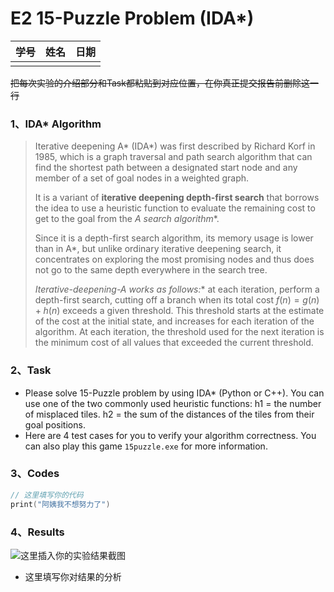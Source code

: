 # E2 15-Puzzle Problem (IDA*)

| 学号 | 姓名 | 日期 |
| ---- | ---- | ---- |
|      |      |      |

~~把每次实验的介绍部分和Task都粘贴到对应位置，在你真正提交报告前删除这一行~~

### 1、IDA* Algorithm

> Iterative deepening A* (IDA*) was first described by Richard Korf in 1985, which is a graph traversal and path search algorithm that can find the shortest path between a designated start node and any member of a set of goal nodes in a weighted graph. 
>
> It is a variant of **iterative deepening depth-first search** that borrows the idea to use a heuristic function to evaluate the remaining cost to get to the goal from the **A* search algorithm**. 
>
> Since it is a depth-first search algorithm, its memory usage is lower than in A*, but unlike ordinary iterative deepening search, it concentrates on exploring the most promising nodes and thus does not go to the same depth everywhere in the search tree. 
>
> **Iterative-deepening-A* works as follows:** at each iteration, perform a depth-first search, cutting off a branch when its total cost $f(n)=g(n)+h(n)$ exceeds a given threshold. This threshold starts at the estimate of the cost at the initial state, and increases for each iteration of the algorithm. At each iteration, the threshold used for the next iteration is the minimum cost of all values that exceeded the current threshold.

### 2、Task

- Please solve 15-Puzzle problem by using IDA* (Python or C++). You can use one of the two commonly used heuristic functions: h1 = the number of misplaced tiles. h2 = the sum of the distances of the tiles from their goal positions.
- Here are 4 test cases for you to verify your algorithm correctness. You can also play this game `15puzzle.exe` for more information.

### 3、Codes

```c++
// 这里填写你的代码
print("阿姨我不想努力了")
```

### 4、Results

![这里插入你的实验结果截图]()

- 这里填写你对结果的分析



